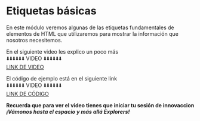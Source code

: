 # Etiquetas básicas

En este módulo veremos algunas de las etiquetas fundamentales de elementos de HTML que utilizaremos para mostrar la información que nosotros necesitemos.

En el siguiente video les explico un poco más<br>
⬇️⬇️⬇️⬇️⬇️⬇️ VIDEO ⬇️⬇️⬇️⬇️⬇️⬇️<br>
[LINK DE VIDEO](https://web.microsoftstream.com/video/c73b37ee-1522-4773-85ef-a20ae99b7012)

El código de ejemplo está en el siguiente link<br>
⬇️⬇️⬇️⬇️⬇️⬇️ VIDEO ⬇️⬇️⬇️⬇️⬇️⬇️<br>
[LINK DE CÓDIGO](../programas/1.-etiquetasBasicas.html)


**Recuerda que para ver el video tienes que iniciar tu sesión de innovaccion**
***¡Vámonos hasta el espacio y más allá Explorers!***
